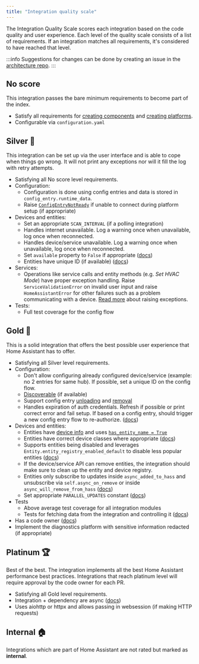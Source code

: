```yaml
---
title: "Integration quality scale"
---
```


The Integration Quality Scale scores each integration based on the code quality and user experience. Each level of the quality scale consists of a list of requirements. If an integration matches all requirements, it's considered to have reached that level.

:::info
Suggestions for changes can be done by creating an issue in the [architecture repo](https://github.com/home-assistant/architecture/discussions).
:::

## No score

This integration passes the bare minimum requirements to become part of the index.

- Satisfy all requirements for [creating components](creating_component_code_review.md) and [creating platforms](creating_platform_code_review.md).
- Configurable via `configuration.yaml`

## Silver 🥈

This integration can be set up via the user interface and is able to cope when things go wrong. It will not print any exceptions nor will it fill the log with retry attempts.

- Satisfying all No score level requirements.
- Configuration:
  - Configuration is done using config entries and data is stored in `config_entry.runtime_data`.
  - Raise [`ConfigEntryNotReady`](integration_setup_failures.md) if unable to connect during platform setup (if appropriate)
- Devices and entities:
  - Set an appropriate `SCAN_INTERVAL` (if a polling integration)
  - Handles internet unavailable. Log a warning once when unavailable, log once when reconnected.
  - Handles device/service unavailable. Log a warning once when unavailable, log once when reconnected.
  - Set `available` property to `False` if appropriate ([docs](core/entity.md#generic-properties))
  - Entities have unique ID (if available) ([docs](entity_registry_index.md#unique-id-requirements))
- Services:
  - Operations like service calls and entity methods (e.g. *Set HVAC Mode*) have proper exception handling. Raise `ServiceValidationError` on invalid user input and raise `HomeAssistantError` for other failures such as a problem communicating with a device. [Read more](/docs/core/platform/raising_exceptions) about raising exceptions.
- Tests:
  - Full test coverage for the config flow

## Gold 🥇

This is a solid integration that offers the best possible user experience that Home Assistant has to offer.

- Satisfying all Silver level requirements.
- Configuration:
  - Don't allow configuring already configured device/service (example: no 2 entries for same hub). If possible, set a unique ID on the config flow.
  - [Discoverable](config_entries_config_flow_handler.md#discovery-steps) (if available)
  - Support config entry [unloading](config_entries_index.md#unloading-entries) and [removal](config_entries_index.md#removal-of-entries)
  - Handles expiration of auth credentials. Refresh if possible or print correct error and fail setup. If based on a config entry, should trigger a new config entry flow to re-authorize.  ([docs](integration_setup_failures.md))
- Devices and entities:
  - Entities have [device info](device_registry_index.md#defining-devices) and uses [`has_entity_name = True`](./core/entity.md#has_entity_name-true-mandatory-for-new-integrations)
  - Entities have correct device classes where appropriate ([docs](core/entity.md#generic-properties))
  - Supports entities being disabled and leverages `Entity.entity_registry_enabled_default` to disable less popular entities ([docs](core/entity.md#advanced-properties))
  - If the device/service API can remove entities, the integration should make sure to clean up the entity and device registry.
  - Entities only subscribe to updates inside `async_added_to_hass` and unsubscribe via `self.async_on_remove` or inside `async_will_remove_from_hass` ([docs](core/entity.md#lifecycle-hooks))
  - Set appropriate `PARALLEL_UPDATES` constant ([docs](integration_fetching_data.md#request-parallelism))
- Tests
  - Above average test coverage for all integration modules
  - Tests for fetching data from the integration and controlling it ([docs](development_testing.md))
- Has a code owner ([docs](creating_integration_manifest.md#code-owners))
- Implement the diagnostics platform with sensitive information redacted (if appropriate)

## Platinum 🏆

Best of the best. The integration implements all the best Home Assistant performance best practices. Integrations that reach platinum level will require approval by the code owner for each PR.

- Satisfying all Gold level requirements.
- Integration + dependency are async ([docs](asyncio_working_with_async.md))
- Uses aiohttp or httpx and allows passing in websession (if making HTTP requests)

## Internal 🏠

Integrations which are part of Home Assistant are not rated but marked as **internal**.
